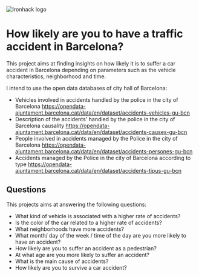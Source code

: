 ![Ironhack logo](https://i.imgur.com/1QgrNNw.png)

# How likely are you to have a traffic accident in Barcelona?

This project aims at finding insights on how likely it is to suffer a car accident in Barcelona depending on parameters such as the vehicle characteristics, neighborhood and time.

I intend to use the open data databases of city hall of Barcelona:
* Vehicles involved in accidents handled by the police in the city of Barcelona
https://opendata-ajuntament.barcelona.cat/data/en/dataset/accidents-vehicles-gu-bcn
* Description of the accidents' handled by the police in the city of Barcelona causality
https://opendata-ajuntament.barcelona.cat/data/en/dataset/accidents-causes-gu-bcn
* People involved in accidents managed by the Police in the city of Barcelona
https://opendata-ajuntament.barcelona.cat/data/en/dataset/accidents-persones-gu-bcn
* Accidents managed by the Police in the city of Barcelona according to type
https://opendata-ajuntament.barcelona.cat/data/en/dataset/accidents-tipus-gu-bcn

## Questions
This projects aims at answering the following questions:
* What kind of vehicle is associated with a higher rate of accidents?
* Is the color of the car related to a higher rate of accidents?
* What neighborhoods have more accidents?
* What month/ day of the week / time of the day are you more likely to have an accident?
* How likely are you to suffer an accident as a pedestrian?
* At what age are you more likely to suffer an accident?
* What is the main cause of accidents?
* How likely are you to survive a car accident?
